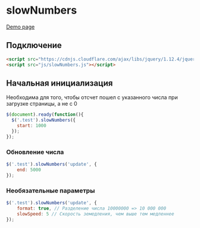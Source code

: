 # slowNumbers
 
 [Demo page](https://sash-ok.github.io/slowNumbers/)

## Подключение

```html
<script src="https://cdnjs.cloudflare.com/ajax/libs/jquery/1.12.4/jquery.min.js"></script>
<script src="js/slowNumbers.js"></script>
```

## Начальная инициализация
Необходима для того, чтобы отсчет пошел с указанного числа при загрузке страницы, а не с 0
```javascript
$(document).ready(function(){
  $('.test').slowNumbers({
    start: 1000
  });
});
```

### Обновление числа

```javascript
$('.test').slowNumbers('update', {
    end: 5000
});
```

### Необязательные параметры

```javascript
$('.test').slowNumbers('update', {
    format: true, // Разделение числа 10000000 => 10 000 000
    slowSpeed: 5 // Скорость земедления, чем выше тем медленнее
});
```